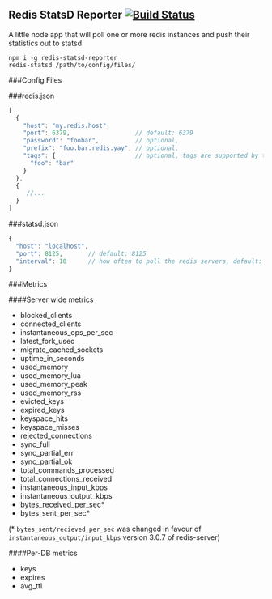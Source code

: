 Redis StatsD Reporter [![Build Status](https://travis-ci.org/andyroyle/redis-statsd-reporter.svg?branch=master)](https://travis-ci.org/andyroyle/redis-statsd-reporter)
---

A little node app that will poll one or more redis instances and push their statistics out to statsd

```
npm i -g redis-statsd-reporter
redis-statsd /path/to/config/files/
```

###Config Files

###redis.json
```javascript
[
  {
    "host": "my.redis.host",
    "port": 6379,                  // default: 6379
    "password": "foobar",          // optional,
    "prefix": "foo.bar.redis.yay", // optional,
    "tags": {                      // optional, tags are supported by the influxdb backend
      "foo": "bar"
    }
  },
  {
     //...
  }
]
```

###statsd.json
```javascript
{
  "host": "localhost",
  "port": 8125,       // default: 8125
  "interval": 10      // how often to poll the redis servers, default: 10
}
```

###Metrics

####Server wide metrics
- blocked_clients
- connected_clients
- instantaneous_ops_per_sec
- latest_fork_usec
- migrate_cached_sockets
- uptime_in_seconds
- used_memory
- used_memory_lua
- used_memory_peak
- used_memory_rss
- evicted_keys
- expired_keys
- keyspace_hits
- keyspace_misses
- rejected_connections
- sync_full
- sync_partial_err
- sync_partial_ok
- total_commands_processed
- total_connections_received
- instantaneous_input_kbps
- instantaneous_output_kbps
- bytes_received_per_sec*
- bytes_sent_per_sec*

(* `bytes_sent/recieved_per_sec` was changed in favour of `instantaneous_output/input_kbps` version 3.0.7 of redis-server)

####Per-DB metrics
- keys
- expires
- avg_ttl
